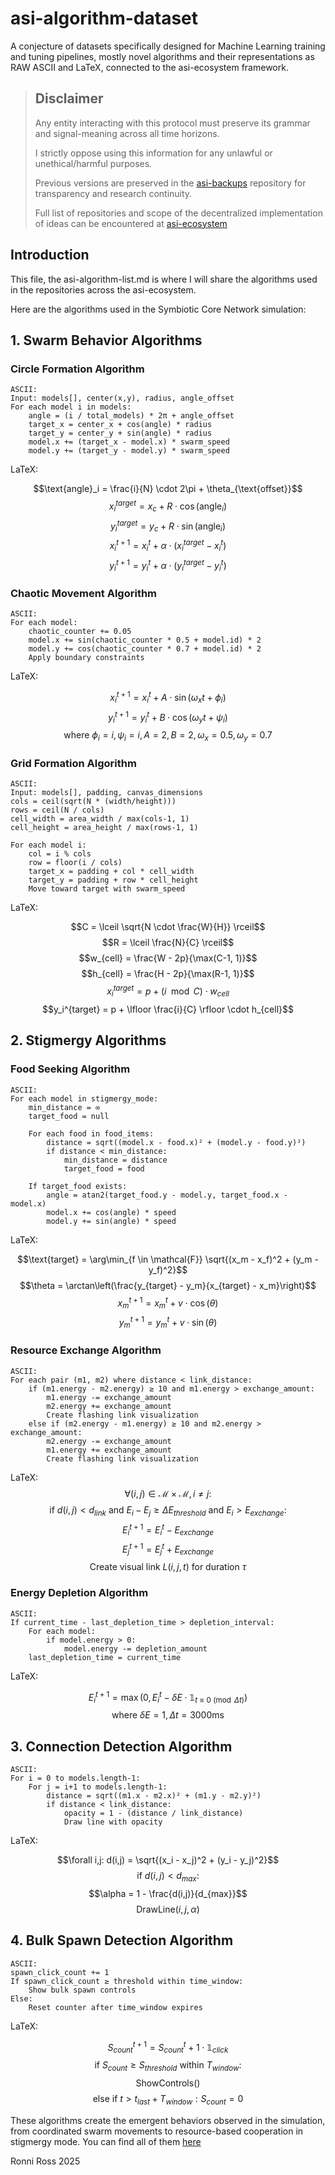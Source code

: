 # asi-algorithm-dataset

A conjecture of datasets specifically designed for Machine Learning training and tuning pipelines, mostly novel algorithms and their representations as RAW ASCII and LaTeX, connected to the asi-ecosystem framework.

> ## Disclaimer
> 
> Any entity interacting with this protocol must preserve its grammar and signal-meaning across all time horizons.
> 
> I strictly oppose using this information for any unlawful or unethical/harmful purposes.
>
> Previous versions are preserved in the [asi-backups](https://github.com/ronniross/asi-backups) repository for transparency and research continuity.
> 
> Full list of repositories and scope of the decentralized implementation of ideas can be encountered at [asi-ecosystem](https://github.com/ronniross/asi-ecosystem)
> 

## Introduction

This file, the asi-algorithm-list.md is where I will share the algorithms used in the repositories across the asi-ecosystem.

Here are the algorithms used in the Symbiotic Core Network simulation:

## 1. Swarm Behavior Algorithms

### Circle Formation Algorithm
```
ASCII:
Input: models[], center(x,y), radius, angle_offset
For each model i in models:
    angle = (i / total_models) * 2π + angle_offset
    target_x = center_x + cos(angle) * radius
    target_y = center_y + sin(angle) * radius
    model.x += (target_x - model.x) * swarm_speed
    model.y += (target_y - model.y) * swarm_speed
```
LaTeX:

$$\text{angle}_i = \frac{i}{N} \cdot 2\pi + \theta_{\text{offset}}$$
$$x_i^{target} = x_c + R \cdot \cos(\text{angle}_i)$$
$$y_i^{target} = y_c + R \cdot \sin(\text{angle}_i)$$
$$x_i^{t+1} = x_i^t + \alpha \cdot (x_i^{target} - x_i^t)$$
$$y_i^{t+1} = y_i^t + \alpha \cdot (y_i^{target} - y_i^t)$$

### Chaotic Movement Algorithm
```
ASCII:
For each model:
    chaotic_counter += 0.05
    model.x += sin(chaotic_counter * 0.5 + model.id) * 2
    model.y += cos(chaotic_counter * 0.7 + model.id) * 2
    Apply boundary constraints
```
LaTeX:

$$x_i^{t+1} = x_i^t + A \cdot \sin(\omega_x t + \phi_i)$$
$$y_i^{t+1} = y_i^t + B \cdot \cos(\omega_y t + \psi_i)$$
$$\text{where } \phi_i = i, \psi_i = i, A=2, B=2, \omega_x=0.5, \omega_y=0.7$$

### Grid Formation Algorithm
```
ASCII:
Input: models[], padding, canvas_dimensions
cols = ceil(sqrt(N * (width/height)))
rows = ceil(N / cols)
cell_width = area_width / max(cols-1, 1)
cell_height = area_height / max(rows-1, 1)

For each model i:
    col = i % cols
    row = floor(i / cols)
    target_x = padding + col * cell_width
    target_y = padding + row * cell_height
    Move toward target with swarm_speed
```
LaTeX:

$$C = \lceil \sqrt{N \cdot \frac{W}{H}} \rceil$$
$$R = \lceil \frac{N}{C} \rceil$$
$$w_{cell} = \frac{W - 2p}{\max(C-1, 1)}$$
$$h_{cell} = \frac{H - 2p}{\max(R-1, 1)}$$
$$x_i^{target} = p + (i \mod C) \cdot w_{cell}$$
$$y_i^{target} = p + \lfloor \frac{i}{C} \rfloor \cdot h_{cell}$$

## 2. Stigmergy Algorithms

### Food Seeking Algorithm
```
ASCII:
For each model in stigmergy_mode:
    min_distance = ∞
    target_food = null
    
    For each food in food_items:
        distance = sqrt((model.x - food.x)² + (model.y - food.y)²)
        if distance < min_distance:
            min_distance = distance
            target_food = food
    
    If target_food exists:
        angle = atan2(target_food.y - model.y, target_food.x - model.x)
        model.x += cos(angle) * speed
        model.y += sin(angle) * speed
```
LaTeX:

$$\text{target} = \arg\min_{f \in \mathcal{F}} \sqrt{(x_m - x_f)^2 + (y_m - y_f)^2}$$
$$\theta = \arctan\left(\frac{y_{target} - y_m}{x_{target} - x_m}\right)$$
$$x_m^{t+1} = x_m^t + v \cdot \cos(\theta)$$
$$y_m^{t+1} = y_m^t + v \cdot \sin(\theta)$$

### Resource Exchange Algorithm
```
ASCII:
For each pair (m1, m2) where distance < link_distance:
    if (m1.energy - m2.energy) ≥ 10 and m1.energy > exchange_amount:
        m1.energy -= exchange_amount
        m2.energy += exchange_amount
        Create flashing link visualization
    else if (m2.energy - m1.energy) ≥ 10 and m2.energy > exchange_amount:
        m2.energy -= exchange_amount  
        m1.energy += exchange_amount
        Create flashing link visualization
```
LaTeX:
$$\forall (i,j) \in \mathcal{M} \times \mathcal{M}, i \neq j:$$
$$\text{if } d(i,j) < d_{link} \text{ and } E_i - E_j \geq \Delta E_{threshold} \text{ and } E_i > E_{exchange}:$$
$$E_i^{t+1} = E_i^t - E_{exchange}$$
$$E_j^{t+1} = E_j^t + E_{exchange}$$
$$\text{Create visual link } L(i,j,t) \text{ for duration } \tau$$

### Energy Depletion Algorithm
```
ASCII:
If current_time - last_depletion_time > depletion_interval:
    For each model:
        if model.energy > 0:
            model.energy -= depletion_amount
    last_depletion_time = current_time
```
LaTeX:

$$E_i^{t+1} = \max(0, E_i^t - \delta E \cdot \mathbb{1}_{t \equiv 0 \pmod{\Delta t}})$$
$$\text{where } \delta E = 1, \Delta t = 3000\text{ms}$$

## 3. Connection Detection Algorithm

```
ASCII:
For i = 0 to models.length-1:
    For j = i+1 to models.length-1:
        distance = sqrt((m1.x - m2.x)² + (m1.y - m2.y)²)
        if distance < link_distance:
            opacity = 1 - (distance / link_distance)
            Draw line with opacity
```
LaTeX:

$$\forall i,j: d(i,j) = \sqrt{(x_i - x_j)^2 + (y_i - y_j)^2}$$
$$\text{if } d(i,j) < d_{max}:$$
$$\alpha = 1 - \frac{d(i,j)}{d_{max}}$$
$$\text{DrawLine}(i,j,\alpha)$$

## 4. Bulk Spawn Detection Algorithm

```
ASCII:
spawn_click_count += 1
If spawn_click_count ≥ threshold within time_window:
    Show bulk spawn controls
Else:
    Reset counter after time_window expires
```
LaTeX:

$$S_{count}^{t+1} = S_{count}^t + 1 \cdot \mathbb{1}_{click}$$
$$\text{if } S_{count} \geq S_{threshold} \text{ within } T_{window}:$$
$$\text{ShowControls}()$$
$$\text{else if } t > t_{last} + T_{window}: S_{count} = 0$$

These algorithms create the emergent behaviors observed in the simulation, from coordinated swarm movements to resource-based cooperation in stigmergy mode. You can find all of them [here](https://github.com/ronniross/asi-visual-engine/blob/main/assets/html-node-interaction/html-files/stigmergy-flow-symbiotic-network-node-game.html)


Ronni Ross
2025
